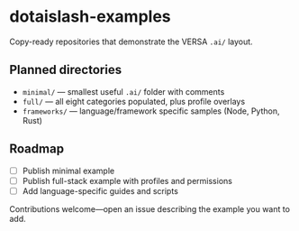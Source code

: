 # dotaislash-examples

Copy-ready repositories that demonstrate the VERSA `.ai/` layout.

## Planned directories
- `minimal/` — smallest useful `.ai/` folder with comments
- `full/` — all eight categories populated, plus profile overlays
- `frameworks/` — language/framework specific samples (Node, Python, Rust)

## Roadmap
- [ ] Publish minimal example
- [ ] Publish full-stack example with profiles and permissions
- [ ] Add language-specific guides and scripts

Contributions welcome—open an issue describing the example you want to add.
